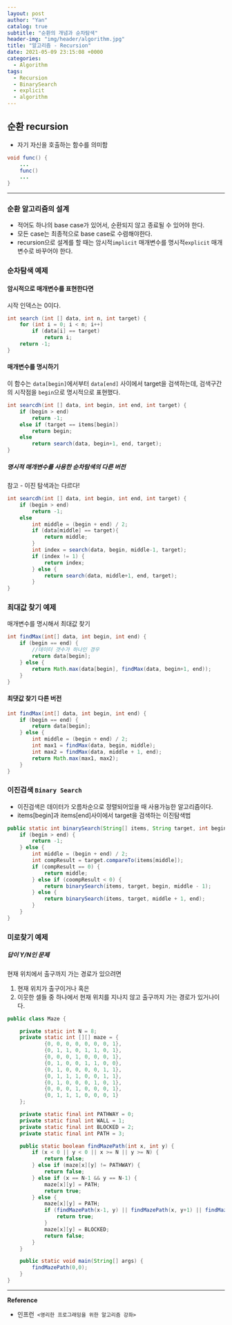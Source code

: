 ```yaml
---
layout: post
author: "Yan"
catalog: true
subtitle: "순환의 개념과 순차탐색"
header-img: "img/header/algorithm.jpg"
title: "알고리즘 - Recursion"
date: 2021-05-09 23:15:08 +0000
categories:
  - Algorithm
tags:
  - Recursion
  - BinarySearch
  - explicit
  - algorithm
---
```


## 순환 recursion

- 자기 자신을 호출하는 함수를 의미함

```java
void func() {
    ...
    func()
    ...
}
```

---

### 순환 알고리즘의 설계

- 적어도 하나의 base case가 있어서, 순환되지 않고 종료될 수 있어야 한다.
- 모든 case는 최종적으로 base case로 수렴해야한다.
- recursion으로 설계를 할 때는 암시적`implicit` 매개변수를 명시적`explicit` 매개변수로 바꾸어야 한다.

### 순차탐색 예제

#### 암시적으로 매개변수를 표현한다면

시작 인덱스는 0이다.

```java
int search (int [] data, int n, int target) {
    for (int i = 0; i < n; i++)
        if (data[i] == target)
            return i;
    return -1;
}
```

#### 매개변수를 명시하기

이 함수는 `data[begin]`에서부터 `data[end]` 사이에서 target을 검색하는데, 검색구간의 시작점을 `begin`으로 명시적으로 표현했다.

```java
int searcdh(int [] data, int begin, int end, int target) {
    if (begin > end)
        return -1;
    else if (target == items[begin])
        return begin;
    else
        return search(data, begin+1, end, target);
}
```

##### 명시적 매개변수를 사용한 순차탐색의 다른 버전

참고 - 이진 탐색과는 다르다!

```java
int searcdh(int [] data, int begin, int end, int target) {
    if (begin > end)
        return -1;
    else
        int middle = (begin + end) / 2;
        if (data[middle] == target){
            return middle;
        }
        int index = search(data, begin, middle-1, target);
        if (index != 1) {
            return index;
        } else {
            return search(data, middle+1, end, target);
        }
}
```

### 최대값 찾기 예제

매개변수를 명시해서 최대값 찾기

```java
int findMax(int[] data, int begin, int end) {
    if (begin == end) {
        //데이터 갯수가 하나인 경우
        return data[begin];
    } else {
        return Math.max(data[begin], findMax(data, begin+1, end));
    }
}
```

#### 최댓값 찾기 다른 버전

```java
int findMax(int[] data, int begin, int end) {
    if (begin == end) {
        return data[begin];
    } else {
        int middle = (begin + end) / 2;
        int max1 = findMax(data, begin, middle);
        int max2 = findMax(data, middle + 1, end);
        return Math.max(max1, max2);
    }
}
```

### 이진검색 `Binary Search`

- 이진검색은 데이터가 오름차순으로 정렬되어있을 때 사용가능한 알고리즘이다.
- items[begin]과 items[end]사이에서 target을 검색하는 이진탐색법

```java
public static int binarySearch(String[] items, String target, int begin, int end) {
    if (begin > end) {
        return -1;
    } else {
        int middle = (begin + end) / 2;
        int compResult = target.compareTo(items[middle]);
        if (compResult == 0) {
            return middle;
        } else if (coompResult < 0) {
            return binarySearch(items, target, begin, middle - 1);
        } else {
            return binarySearch(items, target, middle + 1, end);
        }
    }
}
```

### 미로찾기 예제

##### 답이 Y/N인 문제

현재 위치에서 출구까지 가는 경로가 있으려면

1. 현재 위치가 출구이거나 혹은
2. 이웃한 셀들 중 하나에서 현재 위치를 지나지 않고 출구까지 가는 경로가 있거나이다.

```java
public class Maze {

	private static int N = 8;
	private static int [][] maze = {
			{0, 0, 0, 0, 0, 0, 0, 1},
			{0, 1, 1, 0, 1, 1, 0, 1},
			{0, 0, 0, 1, 0, 0, 0, 1},
			{0, 1, 0, 0, 1, 1, 0, 0},
			{0, 1, 0, 0, 0, 0, 1, 1},
			{0, 1, 1, 1, 0, 0, 1, 1},
			{0, 1, 0, 0, 0, 1, 0, 1},
			{0, 0, 0, 1, 0, 0, 0, 1},
			{0, 1, 1, 1, 0, 0, 0, 1}
	};

	private static final int PATHWAY = 0;
	private static final int WALL = 1;
	private static final int BLOCKED = 2;
	private static final int PATH = 3;

	public static boolean findMazePath(int x, int y) {
		if (x < 0 || y < 0 || x >= N || y >= N) {
			return false;
		} else if (maze[x][y] != PATHWAY) {
			return false;
		} else if (x == N-1 && y == N-1) {
			maze[x][y] = PATH;
			return true;
		} else {
			maze[x][y] = PATH;
			if (findMazePath(x-1, y) || findMazePath(x, y+1) || findMazePath(x+1, y) || findMazePath(x, y-1)) {
				return true;
			}
			maze[x][y] = BLOCKED;
			return false;
		}
	}

	public static void main(String[] args) {
		findMazePath(0,0);
	}
}
```

---

**Reference**

- 인프런` <영리한 프로그래밍을 위한 알고리즘 강좌>`
